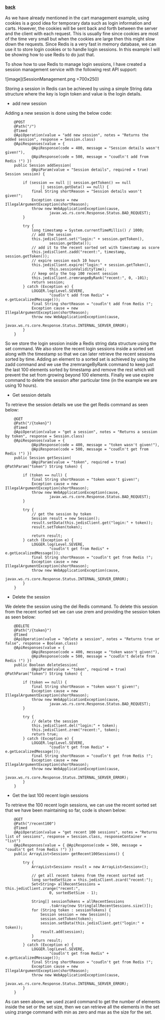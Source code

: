 #### [back](example_main.md)

As we have already mentioned in the cart management example, using cookies is a good idea for temporary data such as login information and carts. However, the cookies will be sent back and forth between the server and the client with each request. This is usually fine since cookies are most of the time very small but when the cookies are large then this might slow down the requests. Since Redis is a very fast in memory database, we can use it to store login cookies or to handle login sessions. In this example I will be showing how to use Redis to do just that.

To show how to use Redis to manage login sessions, I have created a session management service with the following rest API support:

![image](SessionManagement.png =700x250)


Storing a session in Redis can be achieved by using a simple String data structure where the key is login token and value is the login details. 

* add new session

Adding a new session is done using the below code:

````
    @POST
	@Path("/")
	@Timed
	@ApiOperation(value = "add new session", notes = "Returns the added session", response = Session.class)
	@ApiResponses(value = {
			@ApiResponse(code = 400, message = "Session details wasn't given!"),
			@ApiResponse(code = 500, message = "coudln't add from Redis !") })
	public Session addSession(
			@ApiParam(value = "Session details", required = true) Session session) {

		if (session == null || session.getToken() == null
				|| session.getData() == null) {
			final String shortReason = "Session details wasn't given!";
			Exception cause = new IllegalArgumentException(shortReason);
			throw new WebApplicationException(cause,
					javax.ws.rs.core.Response.Status.BAD_REQUEST);
		}

		try {
			long timestamp = System.currentTimeMillis() / 1000;
			// add the session
			this.jedisClient.set("login:" + session.getToken(),
					session.getData());
			// add it to the recent sorted set with timestamp as score
			this.jedisClient.zadd("recent:", timestamp, session.getToken());
			// expire session each 10 hours
			this.jedisClient.expire("login:" + session.getToken(),
					this.sessionValidityTime);
			// keep only the top 100 recent session
			this.jedisClient.zremrangeByRank("recent:", 0, -101);
			return session;
		} catch (Exception e) {
			LOGGER.log(Level.SEVERE,
					"coudln't add from Redis" + e.getLocalizedMessage());
			final String shortReason = "coudln't add from Redis !";
			Exception cause = new IllegalArgumentException(shortReason);
			throw new WebApplicationException(cause,
					javax.ws.rs.core.Response.Status.INTERNAL_SERVER_ERROR);
		}
	}
````

So we store the login session inside a Redis string data structure using the set command. We also store the recent login sessions inside a sorted set along with the timestamp so that we can later retrieve the recent sessions sorted by time. Adding an element to a sorted set is achieved by using the zadd command and we use the zremrangeByRank command to keep just the last 100 elements sorted by timestamp and remove the rest which will prevent the set from growing beyond 100 elements. Finally we use expire command to delete the session after particular time (in the example we are using 10 hours).


* Get session details 

To retrieve the session details we use the get Redis command as seen below:

````
    @GET
	@Path("/{token}")
	@Timed
	@ApiOperation(value = "get a session", notes = "Returns a session by token", response = Session.class)
	@ApiResponses(value = {
			@ApiResponse(code = 400, message = "token wasn't given!"),
			@ApiResponse(code = 500, message = "coudln't get from Redis !") })
	public Session getSession(
			@ApiParam(value = "token", required = true) @PathParam("token") String token) {

		if (token == null) {
			final String shortReason = "token wasn't given!";
			Exception cause = new IllegalArgumentException(shortReason);
			throw new WebApplicationException(cause,
					javax.ws.rs.core.Response.Status.BAD_REQUEST);
		}

		try {
			// get the session by token
			Session result = new Session();
			result.setData(this.jedisClient.get("login:" + token));
			result.setToken(token);

			return result;
		} catch (Exception e) {
			LOGGER.log(Level.SEVERE,
					"coudln't get from Redis" + e.getLocalizedMessage());
			final String shortReason = "coudln't get from Redis !";
			Exception cause = new IllegalArgumentException(shortReason);
			throw new WebApplicationException(cause,
					javax.ws.rs.core.Response.Status.INTERNAL_SERVER_ERROR);
		}
	}
````

* Delete the session

We delete the session using the del Redis command. To delete this session from the recent sorted set we can use zrem and providing the session token as seen below:


````
    @DELETE
	@Path("/{token}")
	@Timed
	@ApiOperation(value = "delete a session", notes = "Returns true or false", response = Boolean.class)
	@ApiResponses(value = {
			@ApiResponse(code = 400, message = "token wasn't given!"),
			@ApiResponse(code = 500, message = "coudln't delete from Redis !") })
	public Boolean deleteSession(
			@ApiParam(value = "token", required = true) @PathParam("token") String token) {

		if (token == null) {
			final String shortReason = "token wasn't given!";
			Exception cause = new IllegalArgumentException(shortReason);
			throw new WebApplicationException(cause,
					javax.ws.rs.core.Response.Status.BAD_REQUEST);
		}

		try {
			// delete the session
			this.jedisClient.del("login:" + token);
			this.jedisClient.zrem("recent:", token);
			return true;
		} catch (Exception e) {
			LOGGER.log(Level.SEVERE,
					"coudln't get from Redis" + e.getLocalizedMessage());
			final String shortReason = "coudln't get from Redis !";
			Exception cause = new IllegalArgumentException(shortReason);
			throw new WebApplicationException(cause,
					javax.ws.rs.core.Response.Status.INTERNAL_SERVER_ERROR);
		}
	}
````

* Get the last 100 recent login sessions

To retrieve the 100 recent login sessions, we can use the recent sorted set that we have been maintaining so far, code is shown below:

````
    @GET
	@Path("/recent100")
	@Timed
	@ApiOperation(value = "get recent 100 sessions", notes = "Returns list of sessions", response = Session.class, responseContainer = "list")
	@ApiResponses(value = { @ApiResponse(code = 500, message = "coudln't get from Redis !") })
	public ArrayList<Session> getRecent100Sessions() {

		try {
			ArrayList<Session> result = new ArrayList<Session>();

			// get all recent tokens from the recent sorted set
			long sortedSetSize = this.jedisClient.zcard("recent:");
			Set<String> allRecentSessions = this.jedisClient.zrange("recent:",
					0, sortedSetSize - 1);

			String[] sessionTokens = allRecentSessions
					.toArray(new String[allRecentSessions.size()]);
			for (String token : sessionTokens) {
				Session session = new Session();
				session.setToken(token);
				session.setData(this.jedisClient.get("login:" + token));
				result.add(session);
			}
			return result;
		} catch (Exception e) {
			LOGGER.log(Level.SEVERE,
					"coudln't get from Redis" + e.getLocalizedMessage());
			final String shortReason = "coudln't get from Redis !";
			Exception cause = new IllegalArgumentException(shortReason);
			throw new WebApplicationException(cause,
					javax.ws.rs.core.Response.Status.INTERNAL_SERVER_ERROR);
		}
	}
````

As can seen above, we used zcard command to get the number of elements inside the set or the set size, then we can retrieve all the elements in the set using zrange command with min as zero and max as the size for the set.



